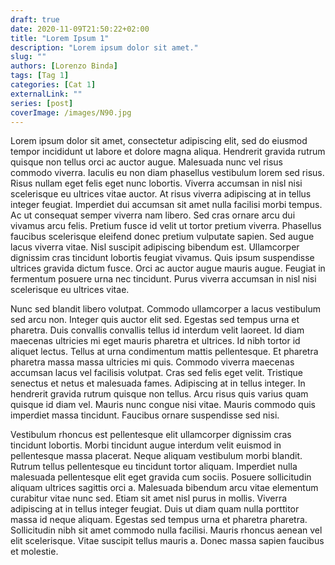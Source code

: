 ```yaml
---
draft: true
date: 2020-11-09T21:50:22+02:00
title: "Lorem Ipsum 1"
description: "Lorem ipsum dolor sit amet."
slug: ""
authors: [Lorenzo Binda]
tags: [Tag 1]
categories: [Cat 1]
externalLink: ""
series: [post]
coverImage: /images/N90.jpg
---
```


Lorem ipsum dolor sit amet, consectetur adipiscing elit, sed do eiusmod tempor incididunt ut labore et dolore magna aliqua. Hendrerit gravida rutrum quisque non tellus orci ac auctor augue. Malesuada nunc vel risus commodo viverra. Iaculis eu non diam phasellus vestibulum lorem sed risus. Risus nullam eget felis eget nunc lobortis. Viverra accumsan in nisl nisi scelerisque eu ultrices vitae auctor. At risus viverra adipiscing at in tellus integer feugiat. Imperdiet dui accumsan sit amet nulla facilisi morbi tempus. Ac ut consequat semper viverra nam libero. Sed cras ornare arcu dui vivamus arcu felis. Pretium fusce id velit ut tortor pretium viverra. Phasellus faucibus scelerisque eleifend donec pretium vulputate sapien. Sed augue lacus viverra vitae. Nisl suscipit adipiscing bibendum est. Ullamcorper dignissim cras tincidunt lobortis feugiat vivamus. Quis ipsum suspendisse ultrices gravida dictum fusce. Orci ac auctor augue mauris augue. Feugiat in fermentum posuere urna nec tincidunt. Purus viverra accumsan in nisl nisi scelerisque eu ultrices vitae.

Nunc sed blandit libero volutpat. Commodo ullamcorper a lacus vestibulum sed arcu non. Integer quis auctor elit sed. Egestas sed tempus urna et pharetra. Duis convallis convallis tellus id interdum velit laoreet. Id diam maecenas ultricies mi eget mauris pharetra et ultrices. Id nibh tortor id aliquet lectus. Tellus at urna condimentum mattis pellentesque. Et pharetra pharetra massa massa ultricies mi quis. Commodo viverra maecenas accumsan lacus vel facilisis volutpat. Cras sed felis eget velit. Tristique senectus et netus et malesuada fames. Adipiscing at in tellus integer. In hendrerit gravida rutrum quisque non tellus. Arcu risus quis varius quam quisque id diam vel. Mauris nunc congue nisi vitae. Mauris commodo quis imperdiet massa tincidunt. Faucibus ornare suspendisse sed nisi.

Vestibulum rhoncus est pellentesque elit ullamcorper dignissim cras tincidunt lobortis. Morbi tincidunt augue interdum velit euismod in pellentesque massa placerat. Neque aliquam vestibulum morbi blandit. Rutrum tellus pellentesque eu tincidunt tortor aliquam. Imperdiet nulla malesuada pellentesque elit eget gravida cum sociis. Posuere sollicitudin aliquam ultrices sagittis orci a. Malesuada bibendum arcu vitae elementum curabitur vitae nunc sed. Etiam sit amet nisl purus in mollis. Viverra adipiscing at in tellus integer feugiat. Duis ut diam quam nulla porttitor massa id neque aliquam. Egestas sed tempus urna et pharetra pharetra. Sollicitudin nibh sit amet commodo nulla facilisi. Mauris rhoncus aenean vel elit scelerisque. Vitae suscipit tellus mauris a. Donec massa sapien faucibus et molestie.
